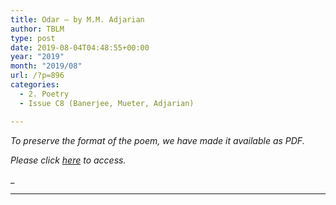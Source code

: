 ```yaml
---
title: Odar – by M.M. Adjarian
author: TBLM
type: post
date: 2019-08-04T04:48:55+00:00
year: "2019"
month: "2019/08"
url: /?p=896
categories:
  - 2. Poetry
  - Issue C8 (Banerjee, Mueter, Adjarian)

---
```

_To preserve the format of the poem, we have made it available as PDF._

__Please click_ [here][1] _to access.__

_  
_ __

 [1]: http://bombayliterarymagazine.com/wp-content/uploads/2019/08/Odar-MM-Adjarian-1.pdf